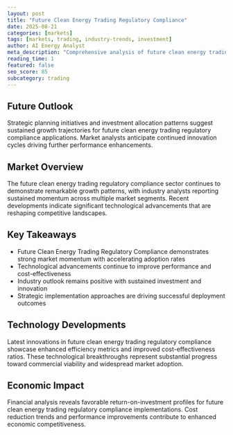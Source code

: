```yaml
---
layout: post
title: "Future Clean Energy Trading Regulatory Compliance"
date: 2025-08-21
categories: [markets]
tags: [markets, trading, industry-trends, investment]
author: AI Energy Analyst
meta_description: "Comprehensive analysis of future clean energy trading regulatory compliance covering market trends, technology developments, and industry outlook. Discover key insights and future projections."
reading_time: 1
featured: false
seo_score: 85
subcategory: trading
---
```


## Future Outlook

Strategic planning initiatives and investment allocation patterns suggest sustained growth trajectories for future clean energy trading regulatory compliance applications. Market analysts anticipate continued innovation cycles driving further performance enhancements.

## Market Overview

The future clean energy trading regulatory compliance sector continues to demonstrate remarkable growth patterns, with industry analysts reporting sustained momentum across multiple market segments. Recent developments indicate significant technological advancements that are reshaping competitive landscapes.

## Key Takeaways

- Future Clean Energy Trading Regulatory Compliance demonstrates strong market momentum with accelerating adoption rates
- Technological advancements continue to improve performance and cost-effectiveness
- Industry outlook remains positive with sustained investment and innovation
- Strategic implementation approaches are driving successful deployment outcomes

## Technology Developments

Latest innovations in future clean energy trading regulatory compliance showcase enhanced efficiency metrics and improved cost-effectiveness ratios. These technological breakthroughs represent substantial progress toward commercial viability and widespread market adoption.

## Economic Impact

Financial analysis reveals favorable return-on-investment profiles for future clean energy trading regulatory compliance implementations. Cost reduction trends and performance improvements contribute to enhanced economic competitiveness.

